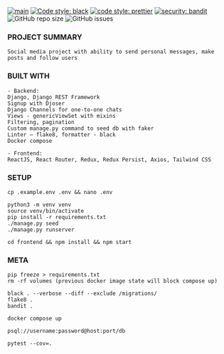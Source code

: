 [![main](https://github.com/lyingtakemura/socmed-sample/actions/workflows/main.yaml/badge.svg)](https://github.com/lyingtakemura/socmed-sample/actions/workflows/main.yaml)
[![Code style: black](https://img.shields.io/badge/code%20style-black-000000.svg)](https://github.com/psf/black)
[![code style: prettier](https://img.shields.io/badge/code_style-prettier-ff69b4.svg?style=flat-square)](https://github.com/prettier/prettier)
[![security: bandit](https://img.shields.io/badge/security-bandit-yellow.svg)](https://github.com/PyCQA/bandit)
![GitHub repo size](https://img.shields.io/github/repo-size/lyingtakemura/socmed-sample)
![GitHub issues](https://img.shields.io/github/issues/lyingtakemura/socmed-sample)

### PROJECT SUMMARY

```
Social media project with ability to send personal messages, make posts and follow users
```

### BUILT WITH

```
- Backend:
Django, Django REST Framework
Signup with Djoser
Django Channels for one-to-one chats
Views - genericViewSet with mixins
Filtering, pagination
Custom manage.py command to seed db with faker
Linter – flake8, formatter - black
Docker compose

- Frontend:
ReactJS, React Router, Redux, Redux Persist, Axios, Tailwind CSS
```

### SETUP

```
cp .example.env .env && nano .env

python3 -m venv venv
source venv/bin/activate
pip install -r requirements.txt
./manage.py seed
./manage.py runserver

cd frontend && npm install && npm start
```

### META

```
pip freeze > requirements.txt
rm -rf volumes (previous docker image state will block compose up)

black . --verbose --diff --exclude /migrations/
flake8 .
bandit .

docker compose up

psql://username:password@host:port/db

pytest --cov=.
```
